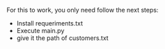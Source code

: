 For this to work, you only need follow the next steps:
- Install requeriments.txt
- Execute main.py
- give it the path of customers.txt